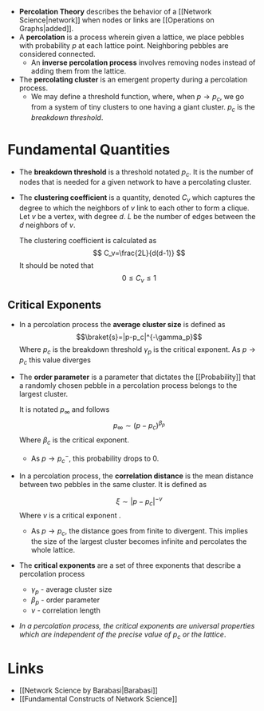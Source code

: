 * **Percolation Theory** describes the behavior of a [[Network Science|network]] when nodes or links are [[Operations on Graphs|added]]. 
* A **percolation** is a process wherein given a lattice, we place pebbles with probability $p$ at each lattice point. Neighboring pebbles are considered connected. 
	* An **inverse percolation process** involves removing nodes instead of adding them from the lattice. 
* The **percolating cluster** is an emergent property during a percolation process. 
	* We may define a threshold function, where, when $p\to p_c$, we go from a system of tiny clusters to one having a giant cluster. $p_c$ is the *breakdown threshold*.  

# Fundamental Quantities 
* The **breakdown threshold** is a threshold notated $p_c$. It is the number of nodes that is needed for a given network to have a percolating cluster. 


* The **clustering coefficient** is a quantity, denoted $C_v$ which captures the degree to which the neighbors of $v$ link to each other to form a clique. 
  Let 
  $v$ be a vertex, with degree $d$.
  $L$ be the number of edges between the $d$ neighbors of $v$. 
  
  The clustering coefficient is calculated as 
  $$
  C_v=\frac{2L}{d(d-1)}
  $$
  It should be noted that 
  $$
  0\le C_v\le 1
  $$

## Critical Exponents
* In a percolation process the **average cluster size** is defined as $$\braket{s}=|p-p_c|^{-\gamma_p}$$Where
	  $p_c$ is the breakdown threshold 
	  $\gamma_p$ is the critical exponent.
	  As $p\to p_c$ this value diverges 

* The **order parameter** is a parameter that dictates the [[Probability]] that a randomly chosen pebble in a percolation process belongs to the largest cluster. 
  
  It is notated $p_{\infty}$ and follows $$p_\infty \sim (p-p_c)^{\beta_p}$$Where  $\beta_c$ is the critical exponent.
	* As $p\to p_c^-$, this probability drops to $0$.

* In a percolation process, the **correlation distance** is the mean distance between two pebbles in the same cluster. It is defined as 
  
  $$
  \xi \sim |p-p_c|^{-v}
  $$
  Where $v$ is a critical exponent .
	* As $p\to p_c$, the distance goes from  finite to divergent.  This implies the size of the largest cluster becomes infinite and percolates the whole lattice.

* The **critical exponents** are a set of three exponents that describe a percolation process 
	* $\gamma_p$ - average cluster size 
	* $\beta_p$ - order parameter 
	* $v$ - correlation length 
* *In a percolation process, the critical exponents are universal properties which are independent of the precise value of $p_c$ or the lattice*. 

# Links 
* [[Network Science by Barabasi|Barabasi]]
* [[Fundamental Constructs of Network Science]]